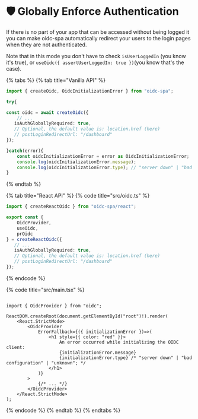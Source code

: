# 🛡️ Globally Enforce Authentication

If there is no part of your app that can be accessed without being logged it you can make oidc-spa automatically redirect your users to the login pages when they are not authenticated. &#x20;

Note that in this mode you don't have to check `isUserLoggedIn` (you know it's true), or `useOidc({ assertUserLoggedIn: true })`(you know that's the case).

{% tabs %}
{% tab title="Vanilla API" %}
```typescript
import { createOidc, OidcInitializationError } from "oidc-spa";

try{

const oidc = await createOidc({
    // ...
   isAuthGloballyRequired: true,
   // Optional, the default value is: location.href (here)
   // postLoginRedirectUrl: "/dashboard"
});

}catch(error){
    const oidcInitializationError = error as OidcInitializationError;
    console.log(oidcInitializationError.message);
    console.log(oidcInitializationError.type); // "server down" | "bad configuration" | "unknown";
}
```
{% endtab %}

{% tab title="React API" %}
{% code title="src/oidc.ts" %}
```typescript
import { createReactOidc } from "oidc-spa/react";

export const {
    OidcProvider,
    useOidc,
    prOidc
} = createReactOidc({
   // ...
   isAuthGloballyRequired: true,
   // Optional, the default value is: location.href (here)
   // postLoginRedirectUrl: "/dashboard"
});
```
{% endcode %}

{% code title="src/main.tsx" %}
```tsx

import { OidcProvider } from "oidc";

ReactDOM.createRoot(document.getElementById("root")!).render(
    <React.StrictMode>
        <OidcProvider 
            ErrorFallback={({ initializationError })=>(
                <h1 style={{ color: "red" }}>
                    An error occurred while initializing the OIDC client:
                    {initializationError.message}
                    {initializationError.type} /* "server down" | "bad configuration" | "unknown"; */
                </h1>
            )}
        >
            {/* ... */}
        </OidcProvider>
    </React.StrictMode>
);

```
{% endcode %}
{% endtab %}
{% endtabs %}
